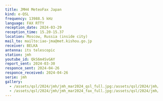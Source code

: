 ```yaml
---
title: JMH4 MeteoFax Japan
kind: e-QSL
frequency: 13988.5 kHz
language: FAX RTTY
reception_date: 2024-03-29
reception_time: 15.20-15.37
location: Moscow, Russia (inside city)
mail_to: mailto:iao-jma@met.kishou.go.jp
receiver: BELKA
antenna: its telescopic
station: jmh
youtube_id: QkS6m4SvGAY
report_sent: 2024-03-30
responce_sent: 2024-04-26
responce_received: 2024-04-26
serie: jmh
gallery:
  - /assets/qsl/2024/jmh/jmh_mar2024_qsl_full.jpg:/assets/qsl/2024/jmh/jmh_mar2024_qsl_small.jpg
  - /assets/qsl/2024/jmh/jmh_mar2024_fax_full.jpg:/assets/qsl/2024/jmh/jmh_mar2024_fax_small.jpg
---
```

